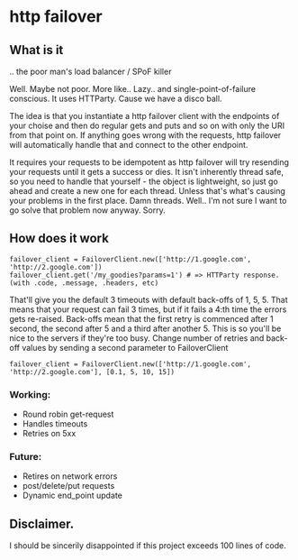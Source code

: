 # http failover

## What is it
.. the poor man's load balancer / SPoF killer

Well. Maybe not poor. More like..  Lazy.. and single-point-of-failure conscious. It uses HTTParty. Cause we have a disco ball.

The idea is that you instantiate a http failover client with the endpoints of your choise and then do regular gets and puts and so on with only the URI from that point on. If anything goes wrong with the requests, http failover will automatically handle that and connect to the other endpoint. 

It requires your requests to be idempotent as http failover will try resending your requests until it gets a success or dies. It isn't inherently thread safe, so you need to handle that yourself - the object is lightweight, so just go ahead and create a new one for each thread. Unless that's what's causing your problems in the first place. Damn threads. Well.. I'm not sure I want to go solve that problem now anyway. Sorry. 

## How does it work

    failover_client = FailoverClient.new(['http://1.google.com', 'http://2.google.com'])
    failover_client.get('/my_goodies?params=1') # => HTTParty response. (with .code, .message, .headers, etc)

That'll give you the default 3 timeouts with default back-offs of 1, 5, 5. That means that your request can fail 3 times, but if it fails a 4:th time the errors gets re-raised. Back-offs mean that the first retry is commenced after 1 second, the second after 5 and a third after another 5. This is so you'll be nice to the servers if they're too busy. Change number of retries and back-off values by sending a second parameter to FailoverClient

    failover_client = FailoverClient.new(['http://1.google.com', 'http://2.google.com'], [0.1, 5, 10, 15])



### Working:
 - Round robin get-request
 - Handles timeouts
 - Retries on 5xx

### Future:
 - Retires on network errors
 - post/delete/put requests
 - Dynamic end_point update


## Disclaimer.
I should be sincerily disappointed if this project exceeds 100 lines of code. 